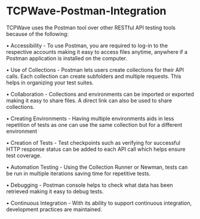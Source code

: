 # TCPWave-Postman-Integration
TCPWave uses the Postman tool over other RESTful API testing tools because of the following:

• Accessibility - To use Postman, you are required to log-in to the respective accounts making it easy to access files anytime, anywhere if a Postman application is installed on the computer.

•	Use of Collections - Postman lets users create collections for their API calls. Each collection can create subfolders and multiple requests. This helps in organizing your test suites.

•	Collaboration - Collections and environments can be imported or exported making it easy to share files. A direct link can also be used to share collections.

•	Creating Environments - Having multiple environments aids in less repetition of tests as one can use the same collection but for a different environment

•	Creation of Tests - Test checkpoints such as verifying for successful HTTP response status can be added to each API call which helps ensure test coverage.

•	Automation Testing - Using the Collection Runner or Newman, tests can be run in multiple iterations saving time for repetitive tests.

•	Debugging - Postman console helps to check what data has been retrieved making it easy to debug tests.

•	Continuous Integration - With its ability to support continuous integration, development practices are maintained.
